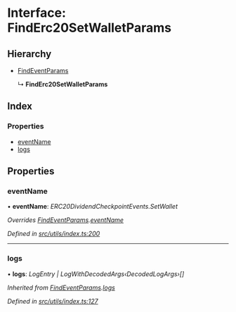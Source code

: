 # Interface: FindErc20SetWalletParams

## Hierarchy

* [FindEventParams](_utils_index_.findeventparams.md)

  ↳ **FindErc20SetWalletParams**

## Index

### Properties

* [eventName](_utils_index_.finderc20setwalletparams.md#eventname)
* [logs](_utils_index_.finderc20setwalletparams.md#logs)

## Properties

###  eventName

• **eventName**: *ERC20DividendCheckpointEvents.SetWallet*

*Overrides [FindEventParams](_utils_index_.findeventparams.md).[eventName](_utils_index_.findeventparams.md#eventname)*

*Defined in [src/utils/index.ts:200](https://github.com/PolymathNetwork/polymath-sdk/blob/e8bbc1e/src/utils/index.ts#L200)*

___

###  logs

• **logs**: *LogEntry | LogWithDecodedArgs‹DecodedLogArgs›[]*

*Inherited from [FindEventParams](_utils_index_.findeventparams.md).[logs](_utils_index_.findeventparams.md#logs)*

*Defined in [src/utils/index.ts:127](https://github.com/PolymathNetwork/polymath-sdk/blob/e8bbc1e/src/utils/index.ts#L127)*
